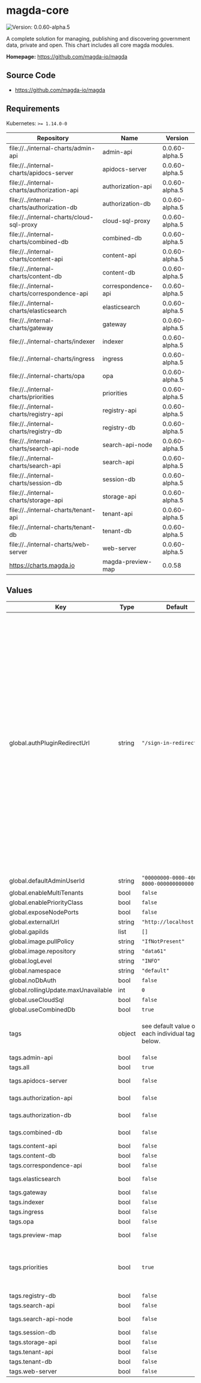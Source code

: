 # magda-core

![Version: 0.0.60-alpha.5](https://img.shields.io/badge/Version-0.0.60--alpha.5-informational?style=flat-square)

A complete solution for managing, publishing and discovering government data, private and open. This chart includes all core magda modules.

**Homepage:** <https://github.com/magda-io/magda>

## Source Code

* <https://github.com/magda-io/magda>

## Requirements

Kubernetes: `>= 1.14.0-0`

| Repository | Name | Version |
|------------|------|---------|
| file://../internal-charts/admin-api | admin-api | 0.0.60-alpha.5 |
| file://../internal-charts/apidocs-server | apidocs-server | 0.0.60-alpha.5 |
| file://../internal-charts/authorization-api | authorization-api | 0.0.60-alpha.5 |
| file://../internal-charts/authorization-db | authorization-db | 0.0.60-alpha.5 |
| file://../internal-charts/cloud-sql-proxy | cloud-sql-proxy | 0.0.60-alpha.5 |
| file://../internal-charts/combined-db | combined-db | 0.0.60-alpha.5 |
| file://../internal-charts/content-api | content-api | 0.0.60-alpha.5 |
| file://../internal-charts/content-db | content-db | 0.0.60-alpha.5 |
| file://../internal-charts/correspondence-api | correspondence-api | 0.0.60-alpha.5 |
| file://../internal-charts/elasticsearch | elasticsearch | 0.0.60-alpha.5 |
| file://../internal-charts/gateway | gateway | 0.0.60-alpha.5 |
| file://../internal-charts/indexer | indexer | 0.0.60-alpha.5 |
| file://../internal-charts/ingress | ingress | 0.0.60-alpha.5 |
| file://../internal-charts/opa | opa | 0.0.60-alpha.5 |
| file://../internal-charts/priorities | priorities | 0.0.60-alpha.5 |
| file://../internal-charts/registry-api | registry-api | 0.0.60-alpha.5 |
| file://../internal-charts/registry-db | registry-db | 0.0.60-alpha.5 |
| file://../internal-charts/search-api-node | search-api-node | 0.0.60-alpha.5 |
| file://../internal-charts/search-api | search-api | 0.0.60-alpha.5 |
| file://../internal-charts/session-db | session-db | 0.0.60-alpha.5 |
| file://../internal-charts/storage-api | storage-api | 0.0.60-alpha.5 |
| file://../internal-charts/tenant-api | tenant-api | 0.0.60-alpha.5 |
| file://../internal-charts/tenant-db | tenant-db | 0.0.60-alpha.5 |
| file://../internal-charts/web-server | web-server | 0.0.60-alpha.5 |
| https://charts.magda.io | magda-preview-map | 0.0.58 |

## Values

| Key | Type | Default | Description |
|-----|------|---------|-------------|
| global.authPluginRedirectUrl | string | `"/sign-in-redirect"` | the redirection url after the whole authentication process is completed. Authentication Plugins will use this value as default setting. The following query paramaters can be used to supply the authentication result: <ul> <li>result: (string) Compulsory. Possible value: "success" or "failure". </li> <li>errorMessage: (string) Optional. Text message to provide more information on the error to the user. </li> </ul> The default "/sign-in-redirect" url supports an additional `redirectTo` query parameter. If this parameter not presents, user will be redirected further (at frontend) to account page /account. Otherwise, user will redirected to the url sepcified by `redirectTo` query parameter. |
| global.defaultAdminUserId | string | `"00000000-0000-4000-8000-000000000000"` |  |
| global.enableMultiTenants | bool | `false` |  |
| global.enablePriorityClass | bool | `false` |  |
| global.exposeNodePorts | bool | `false` |  |
| global.externalUrl | string | `"http://localhost:6100"` |  |
| global.gapiIds | list | `[]` |  |
| global.image.pullPolicy | string | `"IfNotPresent"` |  |
| global.image.repository | string | `"data61"` |  |
| global.logLevel | string | `"INFO"` |  |
| global.namespace | string | `"default"` |  |
| global.noDbAuth | bool | `false` |  |
| global.rollingUpdate.maxUnavailable | int | `0` |  |
| global.useCloudSql | bool | `false` |  |
| global.useCombinedDb | bool | `true` |  |
| tags | object | see default value of each individual tag below. | (object) Control on/ off of each modules.  To turn on/off openfaas, please set value to `global.openfaas.enabled` |
| tags.admin-api | bool | `false` | turn on / off [admin-api](../internal-charts/admin-api/README.md) |
| tags.all | bool | `true` | turn on / off all modules |
| tags.apidocs-server | bool | `false` | turn on / off [apidocs-server](../internal-charts/apidocs-server/README.md) |
| tags.authorization-api | bool | `false` | turn on / off [authorization-api](../internal-charts/authorization-api/README.md) |
| tags.authorization-db | bool | `false` | turn on / off [authorization-db](../internal-charts/authorization-db/README.md) |
| tags.combined-db | bool | `false` | turn on / off [combined-db](../internal-charts/combined-db/README.md) |
| tags.content-api | bool | `false` | turn on / off [content-api](../internal-charts/content-api/README.md) |
| tags.content-db | bool | `false` | turn on / off [content-db](../internal-charts/content-db/README.md) |
| tags.correspondence-api | bool | `false` | turn on / off [content-db](../internal-charts/correspondence-api/README.md) |
| tags.elasticsearch | bool | `false` | turn on / off [elasticsearch](../internal-charts/elasticsearch/README.md) |
| tags.gateway | bool | `false` | turn on / off [gateway](../internal-charts/gateway/README.md) |
| tags.indexer | bool | `false` | turn on / off [indexer](../internal-charts/indexer/README.md) |
| tags.ingress | bool | `false` | turn on / off [ingress](../internal-charts/ingress/README.md) |
| tags.opa | bool | `false` | turn on / off [opa](../internal-charts/opa/README.md) |
| tags.preview-map | bool | `false` | turn on / off [preview-map](https://github.com/magda-io/magda-preview-map) |
| tags.priorities | bool | `true` | whether or not deploy Magda defined PriorityClass. Useful to schedule different payload on different nodes. |
| tags.registry-db | bool | `false` | turn on / off [registry-db](../internal-charts/registry-db/README.md) |
| tags.search-api | bool | `false` | turn on / off [search-api](../internal-charts/search-api/README.md) |
| tags.search-api-node | bool | `false` | turn on / off [search-api-node](../internal-charts/search-api-node/README.md) |
| tags.session-db | bool | `false` | turn on / off [session-db](../internal-charts/session-db/README.md) |
| tags.storage-api | bool | `false` | turn on / off [storage-api](../internal-charts/storage-api/README.md) |
| tags.tenant-api | bool | `false` | turn on / off [tenant-api](../internal-charts/tenant-api/README.md) |
| tags.tenant-db | bool | `false` | turn on / off [tenant-db](../internal-charts/tenant-db/README.md) |
| tags.web-server | bool | `false` | turn on / off [web-server](../internal-charts/web-server/README.md) |

